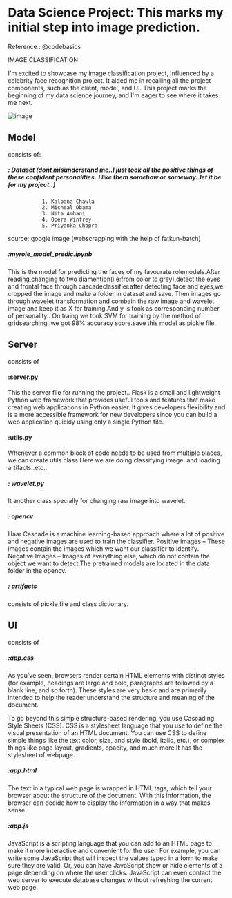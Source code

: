 #  Data Science Project: This marks my initial step into image prediction.
Reference : @codebasics

IMAGE CLASSIFICATION:
           

I'm excited to showcase my image classification project, influenced by a celebrity face recognition project. It aided me in recalling all the project components, such as the client, model, and UI. This project marks the beginning of my data science journey, and I'm eager to see where it takes me next.                  


![image](https://github.com/jiyamaryjoseph/Image-Prediction/assets/83010684/6ea792c5-7a24-4d7a-aab8-b9814ba6f088)

              
##               Model  
consists of:
                        
#####              : Dataset  (dont misunderstand me..I just took all the positive things of these confident personalities..I like them somehow or someway..let it be for my project..)
               1. Kalpana Chawla
               2. Micheal Obama
               3. Nita Ambani
               4. Opera Winfrey
               5. Priyanka Chopra
 source: google image (webscrapping with the help of fatkun-batch)
              
#####               :myrole_model_predic.ipynb
 This is the model for predicting the faces of my favourate rolemodels.After reading,changing to two diamention(i.e:from color to grey),detect the eyes and frontal face through cascadeclassifier.after detecting face and eyes,we cropped the image and make a folder in dataset and save.
      Then images go through wavelet transformation and combain the raw image and wavelet image  and keep it as X for training.And y is took as corresponding number of personality.. 
 On traing we took SVM for training by the method of gridsearching..we got 98% accuracy score.save this model as pickle file.
 
##              Server
consists of

####             :server.py
 This the server file for running the project..  Flask is a small and lightweight Python web framework that provides useful tools and features that make creating web applications in Python easier. It gives developers flexibility and is a more accessible framework for new developers since you can build a web application quickly using only a single Python file.
####             :utils.py
Whenever a common block of code needs to be used from multiple places, we can create utils class.Here we are doing classifying image..and loading artifacts..etc..     

#####             : wavelet.py
It another class specially for changing raw image into wavelet.
#####             : opencv
Haar Cascade is a machine learning-based approach where a lot of positive and negative images are used to train the classifier. Positive images – These images contain the images which we want our classifier to identify. Negative Images – Images of everything else, which do not contain the object we want to detect.The pretrained models are located in the data folder in the opencv.
#####             : artifacts
consists of pickle file and class dictionary.

##             UI
consists of
#####             :app.css
As you’ve seen, browsers render certain HTML elements with distinct styles (for example, headings are large and bold, paragraphs are followed by a blank line, and so forth). These styles are very basic and are primarily intended to help the reader understand the structure and meaning of the document.

To go beyond this simple structure-based rendering, you use Cascading Style Sheets (CSS). CSS is a stylesheet language that you use to define the visual presentation of an HTML document. You can use CSS to define simple things like the text color, size, and style (bold, italic, etc.), or complex things like page layout, gradients, opacity, and much more.It has the stylesheet of webpage.
#####             :app.html
The text in a typical web page is wrapped in HTML tags, which tell your browser about the structure of the document. With this information, the browser can decide how to display the information in a way that makes sense.
#####             :app.js
JavaScript is a scripting language that you can add to an HTML page to make it more interactive and convenient for the user. For example, you can write some JavaScript that will inspect the values typed in a form to make sure they are valid. Or, you can have JavaScript show or hide elements of a page depending on where the user clicks. JavaScript can even contact the web server to execute database changes without refreshing the current web page.


                    
                    
                    
                    
                    
                    
              
              
              


       

